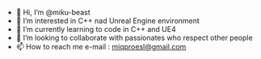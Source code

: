- 👋 Hi, I’m @miku-beast
- 👀 I’m interested in C++ nad Unreal Engine environment
- 🌱 I’m currently learning to code in C++ and UE4
- 💞️ I’m looking to collaborate with passionates who respect other people
- 📫 How to reach me e-mail : miqproesl@gmail.com

<!---
miku-beast/miku-beast is a ✨ special ✨ repository because its `README.md` (this file) appears on your GitHub profile.
You can click the Preview link to take a look at your changes.
--->
